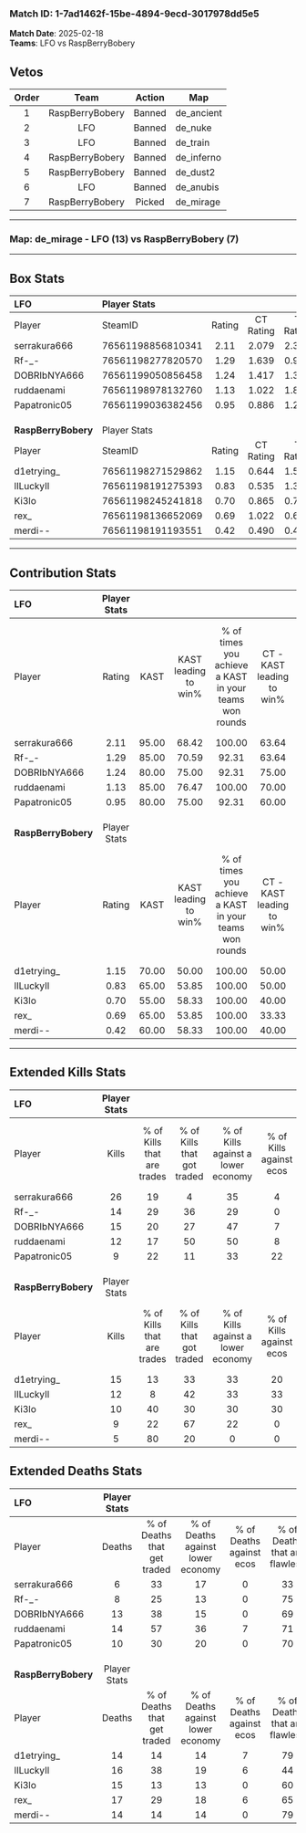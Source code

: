 ### Match ID: 1-7ad1462f-15be-4894-9ecd-3017978dd5e5  
**Match Date**: 2025-02-18  
**Teams**: LFO vs RaspBerryBobery  

## Vetos  

| Order | Team | Action | Map |
| :---: | :--: | :----: | --- |
| 1 | RaspBerryBobery | Banned | de_ancient |
| 2 | LFO | Banned | de_nuke |
| 3 | LFO | Banned | de_train |
| 4 | RaspBerryBobery | Banned | de_inferno |
| 5 | RaspBerryBobery | Banned | de_dust2 |
| 6 | LFO | Banned | de_anubis |
| 7 | RaspBerryBobery | Picked | de_mirage |

---  

### **Map**: de_mirage - LFO (13) vs RaspBerryBobery (7)  
---  

## Box Stats  

| **LFO**             | Player Stats      |        |           |          |       |       |       |         |        |      |     |
| :- | :- | :-: | :-: | :-: | :-: | :-: | :-: | :-: | :-: | :-: | :-: |
| Player              | SteamID           | Rating | CT Rating | T Rating | KAST  |  ADR  | Kills | Assists | Deaths | K/D  | HS% |
| serrakura666        | 76561198856810341 |  2.11  |   2.079   |  2.323   | 95.00 | 120.0 |  26   |    2    |   6    | 4.33 | 11  |
| Rf-_-               | 76561198277820570 |  1.29  |   1.639   |  0.904   | 85.00 | 66.6  |  14   |    1    |   8    | 1.75 | 71  |
| DOBRIbNYA666        | 76561199050856458 |  1.24  |   1.417   |  1.302   | 80.00 | 80.9  |  15   |    6    |   13   | 1.15 | 53  |
| ruddaenami          | 76561198978132760 |  1.13  |   1.022   |  1.833   | 85.00 | 85.1  |  12   |    6    |   14   | 0.86 | 50  |
| Papatronic05        | 76561199036382456 |  0.95  |   0.886   |  1.236   | 80.00 | 51.0  |   9   |    3    |   10   | 0.90 | 77  |
|                     |                   |        |           |          |       |       |       |         |        |      |     |
|                     |                   |        |           |          |       |       |       |         |        |      |     |
|                     |                   |        |           |          |       |       |       |         |        |      |     |
| **RaspBerryBobery** | Player Stats      |        |           |          |       |       |       |         |        |      |     |
| Player              | SteamID           | Rating | CT Rating | T Rating | KAST  |  ADR  | Kills | Assists | Deaths | K/D  | HS% |
| d1etrying_          | 76561198271529862 |  1.15  |   0.644   |  1.587   | 70.00 | 88.2  |  15   |    5    |   14   | 1.07 | 53  |
| lILuckyIl           | 76561198191275393 |  0.83  |   0.535   |  1.335   | 65.00 | 58.8  |  12   |    3    |   16   | 0.75 | 58  |
| Ki3lo               | 76561198245241818 |  0.70  |   0.865   |  0.745   | 55.00 | 60.4  |  10   |    3    |   15   | 0.67 | 80  |
| rex_                | 76561198136652069 |  0.69  |   1.022   |  0.684   | 65.00 | 62.3  |   9   |    3    |   17   | 0.53 | 100 |
| merdi--             | 76561198191193551 |  0.42  |   0.490   |  0.458   | 60.00 | 21.9  |   5   |    1    |   14   | 0.36 | 40  |
---  

## Contribution Stats  

| **LFO**             | Player Stats |       |                      |                                                        |                           |                                                             |                          |                                                            |
| :- | :-: | :-: | :-: | :-: | :-: | :-: | :-: | :-: |
| Player              |    Rating    | KAST  | KAST leading to win% | % of times you achieve a KAST in your teams won rounds | CT - KAST leading to win% | CT - % of times you achieve a KAST in your teams won rounds | T - KAST leading to win% | T - % of times you achieve a KAST in your teams won rounds |
| serrakura666        |     2.11     | 95.00 |        68.42         |                         100.00                         |           63.64           |                           100.00                            |          75.00           |                           100.00                           |
| Rf-_-               |     1.29     | 85.00 |        70.59         |                         92.31                          |           63.64           |                           100.00                            |          83.33           |                           83.33                            |
| DOBRIbNYA666        |     1.24     | 80.00 |        75.00         |                         92.31                          |           75.00           |                            85.71                            |          75.00           |                           100.00                           |
| ruddaenami          |     1.13     | 85.00 |        76.47         |                         100.00                         |           70.00           |                           100.00                            |          85.71           |                           100.00                           |
| Papatronic05        |     0.95     | 80.00 |        75.00         |                         92.31                          |           60.00           |                            85.71                            |          100.00          |                           100.00                           |
|                     |              |       |                      |                                                        |                           |                                                             |                          |                                                            |
|                     |              |       |                      |                                                        |                           |                                                             |                          |                                                            |
|                     |              |       |                      |                                                        |                           |                                                             |                          |                                                            |
| **RaspBerryBobery** | Player Stats |       |                      |                                                        |                           |                                                             |                          |                                                            |
| Player              |    Rating    | KAST  | KAST leading to win% | % of times you achieve a KAST in your teams won rounds | CT - KAST leading to win% | CT - % of times you achieve a KAST in your teams won rounds | T - KAST leading to win% | T - % of times you achieve a KAST in your teams won rounds |
| d1etrying_          |     1.15     | 70.00 |        50.00         |                         100.00                         |           50.00           |                           100.00                            |          50.00           |                           100.00                           |
| lILuckyIl           |     0.83     | 65.00 |        53.85         |                         100.00                         |           50.00           |                           100.00                            |          55.56           |                           100.00                           |
| Ki3lo               |     0.70     | 55.00 |        58.33         |                         100.00                         |           40.00           |                           100.00                            |          71.43           |                           100.00                           |
| rex_                |     0.69     | 65.00 |        53.85         |                         100.00                         |           33.33           |                           100.00                            |          71.43           |                           100.00                           |
| merdi--             |     0.42     | 60.00 |        58.33         |                         100.00                         |           40.00           |                           100.00                            |          71.43           |                           100.00                           |
---  

## Extended Kills Stats  

| **LFO**             | Player Stats |                            |                            |                                    |                         |                              |                                 |                                       |                    |           |
| :- | :-: | :-: | :-: | :-: | :-: | :-: | :-: | :-: | :-: | :-: |
| Player              |    Kills     | % of Kills that are trades | % of Kills that got traded | % of Kills against a lower economy | % of Kills against ecos | % of Kills that are flawless | % of Kills that are close duels | % of Kills that are assisted by flash | Pistol Round Kills | AWP Kills |
| serrakura666        |      26      |             19             |             4              |                 35                 |            4            |              88              |                4                |                   0                   |         18         |     2     |
| Rf-_-               |      14      |             29             |             36             |                 29                 |            0            |              64              |                0                |                   0                   |         0          |     3     |
| DOBRIbNYA666        |      15      |             20             |             27             |                 47                 |            7            |              53              |                7                |                   0                   |         0          |     0     |
| ruddaenami          |      12      |             17             |             50             |                 50                 |            8            |              33              |               17                |                   8                   |         0          |     0     |
| Papatronic05        |      9       |             22             |             11             |                 33                 |           22            |              56              |                0                |                   0                   |         0          |     0     |
|                     |              |                            |                            |                                    |                         |                              |                                 |                                       |                    |           |
|                     |              |                            |                            |                                    |                         |                              |                                 |                                       |                    |           |
|                     |              |                            |                            |                                    |                         |                              |                                 |                                       |                    |           |
| **RaspBerryBobery** | Player Stats |                            |                            |                                    |                         |                              |                                 |                                       |                    |           |
| Player              |    Kills     | % of Kills that are trades | % of Kills that got traded | % of Kills against a lower economy | % of Kills against ecos | % of Kills that are flawless | % of Kills that are close duels | % of Kills that are assisted by flash | Pistol Round Kills | AWP Kills |
| d1etrying_          |      15      |             13             |             33             |                 33                 |           20            |              53              |                7                |                   0                   |         0          |     3     |
| lILuckyIl           |      12      |             8              |             42             |                 33                 |           33            |              75              |               17                |                   0                   |         0          |     1     |
| Ki3lo               |      10      |             40             |             30             |                 30                 |           30            |              60              |                0                |                  10                   |         0          |     3     |
| rex_                |      9       |             22             |             67             |                 22                 |            0            |              78              |               11                |                   0                   |         0          |     3     |
| merdi--             |      5       |             80             |             20             |                 0                  |            0            |              80              |               20                |                   0                   |         0          |     0     |
## Extended Deaths Stats  

| **LFO**             | Player Stats |                             |                                   |                          |                               |                            |                           |               |
| :- | :-: | :-: | :-: | :-: | :-: | :-: | :-: | :-: |
| Player              |    Deaths    | % of Deaths that get traded | % of Deaths against lower economy | % of Deaths against ecos | % of Deaths that are flawless | % of Deaths that are close | % of Deaths while blinded | Deaths to AWP |
| serrakura666        |      6       |             33              |                17                 |            0             |              33               |             0              |             0             |       0       |
| Rf-_-               |      8       |             25              |                13                 |            0             |              75               |             13             |            13             |       0       |
| DOBRIbNYA666        |      13      |             38              |                15                 |            0             |              69               |             8              |             0             |       0       |
| ruddaenami          |      14      |             57              |                36                 |            7             |              71               |             14             |             0             |       0       |
| Papatronic05        |      10      |             30              |                20                 |            0             |              70               |             10             |             0             |       0       |
|                     |              |                             |                                   |                          |                               |                            |                           |               |
|                     |              |                             |                                   |                          |                               |                            |                           |               |
|                     |              |                             |                                   |                          |                               |                            |                           |               |
| **RaspBerryBobery** | Player Stats |                             |                                   |                          |                               |                            |                           |               |
| Player              |    Deaths    | % of Deaths that get traded | % of Deaths against lower economy | % of Deaths against ecos | % of Deaths that are flawless | % of Deaths that are close | % of Deaths while blinded | Deaths to AWP |
| d1etrying_          |      14      |             14              |                14                 |            7             |              79               |             0              |             0             |       3       |
| lILuckyIl           |      16      |             38              |                19                 |            6             |              44               |             0              |             0             |       2       |
| Ki3lo               |      15      |             13              |                13                 |            0             |              60               |             13             |             0             |       5       |
| rex_                |      17      |             29              |                18                 |            6             |              65               |             0              |             6             |       2       |
| merdi--             |      14      |             14              |                14                 |            0             |              79               |             14             |             0             |       6       |
